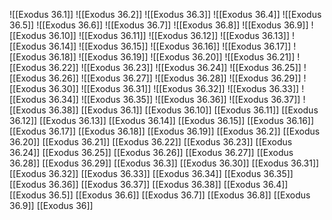 ![[Exodus 36.1]]
![[Exodus 36.2]]
![[Exodus 36.3]]
![[Exodus 36.4]]
![[Exodus 36.5]]
![[Exodus 36.6]]
![[Exodus 36.7]]
![[Exodus 36.8]]
![[Exodus 36.9]]
![[Exodus 36.10]]
![[Exodus 36.11]]
![[Exodus 36.12]]
![[Exodus 36.13]]
![[Exodus 36.14]]
![[Exodus 36.15]]
![[Exodus 36.16]]
![[Exodus 36.17]]
![[Exodus 36.18]]
![[Exodus 36.19]]
![[Exodus 36.20]]
![[Exodus 36.21]]
![[Exodus 36.22]]
![[Exodus 36.23]]
![[Exodus 36.24]]
![[Exodus 36.25]]
![[Exodus 36.26]]
![[Exodus 36.27]]
![[Exodus 36.28]]
![[Exodus 36.29]]
![[Exodus 36.30]]
![[Exodus 36.31]]
![[Exodus 36.32]]
![[Exodus 36.33]]
![[Exodus 36.34]]
![[Exodus 36.35]]
![[Exodus 36.36]]
![[Exodus 36.37]]
![[Exodus 36.38]]
[[Exodus 36.1]]
[[Exodus 36.10]]
[[Exodus 36.11]]
[[Exodus 36.12]]
[[Exodus 36.13]]
[[Exodus 36.14]]
[[Exodus 36.15]]
[[Exodus 36.16]]
[[Exodus 36.17]]
[[Exodus 36.18]]
[[Exodus 36.19]]
[[Exodus 36.2]]
[[Exodus 36.20]]
[[Exodus 36.21]]
[[Exodus 36.22]]
[[Exodus 36.23]]
[[Exodus 36.24]]
[[Exodus 36.25]]
[[Exodus 36.26]]
[[Exodus 36.27]]
[[Exodus 36.28]]
[[Exodus 36.29]]
[[Exodus 36.3]]
[[Exodus 36.30]]
[[Exodus 36.31]]
[[Exodus 36.32]]
[[Exodus 36.33]]
[[Exodus 36.34]]
[[Exodus 36.35]]
[[Exodus 36.36]]
[[Exodus 36.37]]
[[Exodus 36.38]]
[[Exodus 36.4]]
[[Exodus 36.5]]
[[Exodus 36.6]]
[[Exodus 36.7]]
[[Exodus 36.8]]
[[Exodus 36.9]]
[[Exodus 36]]
